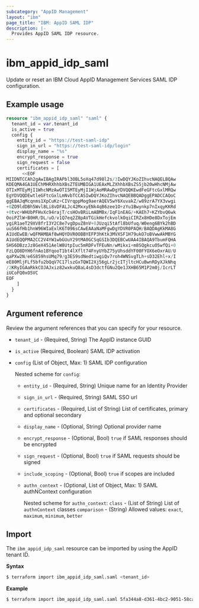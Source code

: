 ```yaml
---
subcategory: "AppID Management"
layout: "ibm"
page_title: "IBM: AppID SAML IDP"
description: |-
  Provides AppID SAML IDP resource.
---
```


# ibm_appid_idp_saml

Update or reset an IBM Cloud AppID Management Services SAML IDP configuration.

## Example usage

```terraform
resource "ibm_appid_idp_saml" "saml" {
  tenant_id = var.tenant_id
  is_active = true
  config {
    entity_id = "https://test-saml-idp"
    sign_in_url = "https://test-saml-idp/login"
    display_name = "%s"
    encrypt_response = true
    sign_request = false
    certificates = [
      <<EOF
MIIDNTCCAh2gAwIBAgIRAPbl3OBL5oXq47d98l2s/3IwDQYJKoZIhvcNAQELBQAw
KDEQMA4GA1UEChMHRXhhbXBsZTEUMBIGA1UEAxMLZXhhbXBsZS5jb20wHhcNMjAw
OTIxMTEyMjI1WhcNMzAwOTI5MTEyMjI1WjAoMRAwDgYDVQQKEwdFeGFtcGxlMRQw
EgYDVQQDEwtleGFtcGxlLmNvbTCCASIwDQYJKoZIhvcNAQEBBQADggEPADCCAQoC
ggEBAJqMcqnms1XpCuKz+CIVrqppMog9aerAQEV5wY6XuvakZ/w89zrA7YX3vwgi
+0ZO9ldDBh5Wvl8Li8vDFALJc42MxxyENk4qB6zee1O+zYu1Bwynkp7nIxqyKKRd
+0tvc+WHUbPFHvXc94rajT/csHOvBRiLmABMBx/IqF1nEAG/+KAEh7+KZYbvQ6wk
OoiPZlW+B0HR/DL/uO/v1Q7eq2Z8pAVTGikHefckvolkOqiCIRZx8HDe8DxTojEm
ygiR1aeT29XV8frI3Y2C8e7vgDpuZ8nV+0JUzqi5tAfl8bUfuq/W0eng6BYk2hBD
uuS66fHb1hnW96WIaExlK6T096sCAwEAAaNaMFgwDgYDVR0PAQH/BAQDAgKkMA8G
A1UdEwEB/wQFMAMBAf8wHQYDVR0OBBYEFP3hKtk3MVXSF1H79ukO7oBVwwAkMBYG
A1UdEQQPMA2CC2V4YW1wbGUuY29tMA0GCSqGSIb3DQEBCwUAA4IBAQA9TbumFQHA
SHS6DBzzJz8GeX451AelW8UtpIuc5mRDFvTFEuNn/wMikxi+m8SQgkcuO5wfQi+0
FzLQO8DYH6fnAo1BYqooT1bt4lXflt74FnyUYbZ75yUhsddYF00FYOX6eOxrAU/U
qaPXw2N/e6S859hsUMq79/g3ES9sdNedtiwgiQv7roh4WNSvgTLh+sD32Ehl+x/I
eE80MljFLf5bfu2bQqV7C17lszGxTQWI2Xj56gLr2jcITjltcHCuBwnRDyXJkNhq
/2KRyIGAaRkkCOJAJxiz82wxkuQ8aL4sD3dctfGNu2Qe1JXHB65M1P2m0j/IcrLT
iUCoFQ0xO5VC
EOF
    ]
  }
}
```

## Argument reference
Review the argument references that you can specify for your resource.

- `tenant_id` - (Required, String) The AppID instance GUID
- `is_active` (Required, Boolean) SAML IDP activation
- `config` (List of Object, Max: 1) SAML IDP configuration

    Nested scheme for `config`:
    - `entity_id` - (Required, String) Unique name for an Identity Provider
    - `sign_in_url` - (Required, String) SAML SSO url
    - `certificates` - (Required, List of String) List of certificates, primary and optional secondary
    - `display_name` - (Optional, String) Optional provider name
    - `encrypt_response` - (Optional, Bool) `true` if SAML responses should be encrypted
    - `sign_request` - (Optional, Bool) `true` if SAML requests should be signed
    - `include_scoping` - (Optional, Bool) `true` if scopes are included
    - `authn_context` - (Optional, List of Object, Max: 1) SAML authNContext configuration

        Nested scheme for `authn_context`:
        `class` - (List of String) List of `authnContext` classes 
        `comparison` - (String) Allowed values: `exact`, `maximum`, `minimum`, `better`


## Import

The `ibm_appid_idp_saml` resource can be imported by using the AppID tenant ID.

**Syntax**

```bash
$ terraform import ibm_appid_idp_saml.saml <tenant_id>
```
**Example**

```bash
$ terraform import ibm_appid_idp_saml.saml 5fa344a8-d361-4bc2-9051-58ca253f4b2b
```
